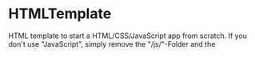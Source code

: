 HTMLTemplate
============

HTML template to start a HTML/CSS/JavaScript app from scratch.
If you don't use "JavaScript", simply remove the "/js/"-Folder and the
<script>-Tag in the header (<head> of *.html).

To add new functions, edit "/js/template.js".
To add more handles, edit "/js/registerHandlers.js".
